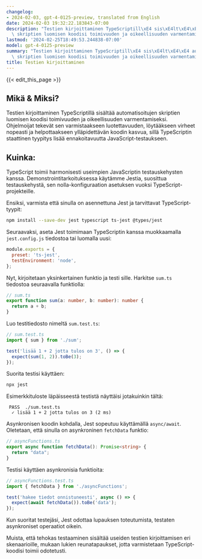 ```yaml
---
changelog:
- 2024-02-03, gpt-4-0125-preview, translated from English
date: 2024-02-03 19:32:22.183843-07:00
description: "Testien kirjoittaminen TypeScriptill\xE4 sis\xE4lt\xE4\xE4 automatisoitujen\
  \ skriptien luomisen koodisi toimivuuden ja oikeellisuuden varmentamiseksi. Ohjelmoijat\u2026"
lastmod: '2024-02-25T18:49:53.244838-07:00'
model: gpt-4-0125-preview
summary: "Testien kirjoittaminen TypeScriptill\xE4 sis\xE4lt\xE4\xE4 automatisoitujen\
  \ skriptien luomisen koodisi toimivuuden ja oikeellisuuden varmentamiseksi. Ohjelmoijat\u2026"
title: Testien kirjoittaminen
---
```


{{< edit_this_page >}}

## Mikä & Miksi?
Testien kirjoittaminen TypeScriptillä sisältää automatisoitujen skriptien luomisen koodisi toimivuuden ja oikeellisuuden varmentamiseksi. Ohjelmoijat tekevät sen varmistaakseen luotettavuuden, löytääkseen virheet nopeasti ja helpottaakseen ylläpidettävän koodin kasvua, sillä TypeScriptin staattinen tyypitys lisää ennakoitavuutta JavaScript-testaukseen.

## Kuinka:
TypeScript toimii harmonisesti useimpien JavaScriptin testauskehysten kanssa. Demonstrointitarkoituksessa käytämme Jestia, suosittua testauskehystä, sen nolla-konfiguraation asetuksen vuoksi TypeScript-projekteille.

Ensiksi, varmista että sinulla on asennettuna Jest ja tarvittavat TypeScript-tyypit:

```bash
npm install --save-dev jest typescript ts-jest @types/jest
```

Seuraavaksi, aseta Jest toimimaan TypeScriptin kanssa muokkaamalla `jest.config.js` tiedostoa tai luomalla uusi:

```javascript
module.exports = {
  preset: 'ts-jest',
  testEnvironment: 'node',
};
```

Nyt, kirjoitetaan yksinkertainen funktio ja testi sille. Harkitse `sum.ts` tiedostoa seuraavalla funktiolla:

```typescript
// sum.ts
export function sum(a: number, b: number): number {
  return a + b;
}
```

Luo testitiedosto nimeltä `sum.test.ts`:

```typescript
// sum.test.ts
import { sum } from './sum';

test('lisää 1 + 2 jotta tulos on 3', () => {
  expect(sum(1, 2)).toBe(3);
});
```

Suorita testisi käyttäen:

```bash
npx jest
```

Esimerkkituloste läpäisseestä testistä näyttäisi jotakuinkin tältä:

```plaintext
 PASS  ./sum.test.ts
  ✓ lisää 1 + 2 jotta tulos on 3 (2 ms)
```

Asynkronisen koodin kohdalla, Jest sopeutuu käyttämällä `async/await`. Oletetaan, että sinulla on asynkroninen `fetchData` funktio:

```typescript
// asyncFunctions.ts
export async function fetchData(): Promise<string> {
  return "data";
}
```

Testisi käyttäen asynkronisia funktioita:

```typescript
// asyncFunctions.test.ts
import { fetchData } from './asyncFunctions';

test('hakee tiedot onnistuneesti', async () => {
  expect(await fetchData()).toBe('data');
});
```

Kun suoritat testejäsi, Jest odottaa lupauksen toteutumista, testaten asynkroniset operaatiot oikein.

Muista, että tehokas testaaminen sisältää useiden testien kirjoittamisen eri skenaarioille, mukaan lukien reunatapaukset, jotta varmistetaan TypeScript-koodisi toimii odotetusti.
